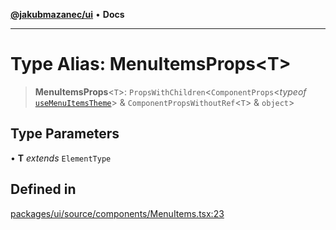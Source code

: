 [**@jakubmazanec/ui**](../README.md) • **Docs**

---

# Type Alias: MenuItemsProps\<T\>

> **MenuItemsProps**\<`T`\>: `PropsWithChildren`\<`ComponentProps`\<_typeof_
> [`useMenuItemsTheme`](../functions/useMenuItemsTheme.md)\> & `ComponentPropsWithoutRef`\<`T`\> &
> `object`\>

## Type Parameters

• **T** _extends_ `ElementType`

## Defined in

[packages/ui/source/components/MenuItems.tsx:23](https://github.com/jakubmazanec/tools/blob/e8e1a063ee4a3ba5413ab6c19f760853c220a8ce/packages/ui/source/components/MenuItems.tsx#L23)
